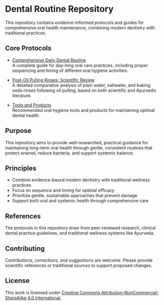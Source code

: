 # Dental Routine Repository

This repository contains evidence-informed protocols and guides for comprehensive oral health maintenance, combining modern dentistry with traditional practices.

## Core Protocols

- [Comprehensive Daily Dental Routine](./daily-routine.md)  
  A complete guide for day-long oral care practices, including proper sequencing and timing of different oral hygiene activities.

- [Post-Oil Pulling Rinses: Scientific Review](./post-oil-pulling-rinses.md)  
  A detailed comparative analysis of plain water, saltwater, and baking soda rinses following oil pulling, based on both scientific and Ayurvedic literature.

- [Tools and Products](./tools-and-products.md)  
  Recommended oral hygiene tools and products for maintaining optimal dental health.

## Purpose

This repository aims to provide well-researched, practical guidance for maintaining long-term oral health through gentle, consistent routines that protect enamel, reduce bacteria, and support systemic balance.

## Principles

- Combine evidence-based modern dentistry with traditional wellness practices
- Focus on sequence and timing for optimal efficacy
- Prioritize gentle, sustainable approaches that prevent damage
- Support both oral and systemic health through comprehensive care

## References

The protocols in this repository draw from peer-reviewed research, clinical dental practice guidelines, and traditional wellness systems like Ayurveda.

## Contributing

Contributions, corrections, and suggestions are welcome. Please provide scientific references or traditional sources to support proposed changes.

## License

This work is licensed under [Creative Commons Attribution-NonCommercial-ShareAlike 4.0 International](https://creativecommons.org/licenses/by-nc-sa/4.0/).
